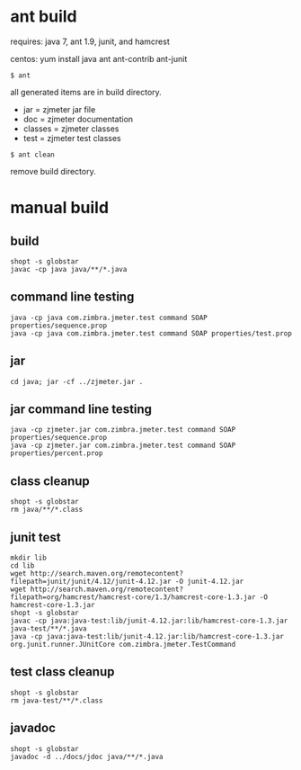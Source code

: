 # ant build

requires: java 7, ant 1.9, junit, and hamcrest

centos: yum install java ant ant-contrib ant-junit

```
$ ant
```

all generated items are in build directory.

* jar = zjmeter jar file
* doc = zjmeter documentation
* classes = zjmeter classes
* test = zjmeter test classes

```
$ ant clean 
```

remove build directory.

# manual build
## build

```
shopt -s globstar
javac -cp java java/**/*.java
```

## command line testing

```
java -cp java com.zimbra.jmeter.test command SOAP properties/sequence.prop
java -cp java com.zimbra.jmeter.test command SOAP properties/test.prop
```

## jar

```
cd java; jar -cf ../zjmeter.jar .
```

## jar command line testing

```
java -cp zjmeter.jar com.zimbra.jmeter.test command SOAP properties/sequence.prop
java -cp zjmeter.jar com.zimbra.jmeter.test command SOAP properties/percent.prop
```

## class cleanup

```
shopt -s globstar
rm java/**/*.class
```

## junit test

```
mkdir lib
cd lib
wget http://search.maven.org/remotecontent?filepath=junit/junit/4.12/junit-4.12.jar -O junit-4.12.jar
wget http://search.maven.org/remotecontent?filepath=org/hamcrest/hamcrest-core/1.3/hamcrest-core-1.3.jar -O hamcrest-core-1.3.jar
shopt -s globstar
javac -cp java:java-test:lib/junit-4.12.jar:lib/hamcrest-core-1.3.jar java-test/**/*.java
java -cp java:java-test:lib/junit-4.12.jar:lib/hamcrest-core-1.3.jar org.junit.runner.JUnitCore com.zimbra.jmeter.TestCommand
```

## test class cleanup

```
shopt -s globstar
rm java-test/**/*.class
```

## javadoc 

```
shopt -s globstar
javadoc -d ../docs/jdoc java/**/*.java
```
